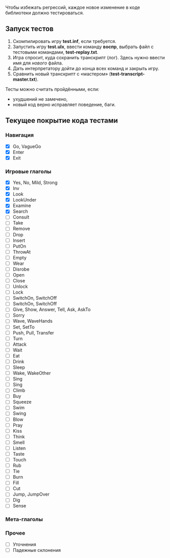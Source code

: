 Чтобы избежать регрессий, каждое новое изменение в коде библиотеки должно тестироваться.

## Запуск тестов

1. Скомпилировать игру **test.inf**, если требуется.
2. Запустить игру **test.ulx**, ввести команду **воспр**, выбрать файл с тестовыми командами, **test-replay.txt**.
3. Игра спросит, куда сохранить транскрипт (лог). Здесь нужно ввести имя для *нового* файла.
4. Дать интерпретатору дойти до конца всех команд и закрыть игру.
5. Сравнить новый транскрипт с «мастером» (**test-transcript-master.txt**).

Тесты можно считать пройдёнными, если:

* ухудшений не замечено,
* новый код верно исправляет поведение, баги.

## Текущее покрытие кода тестами

### Навигация
- [x] Go, VagueGo
- [x] Enter
- [x] Exit

### Игровые глаголы
- [x] Yes, No, Mild, Strong
- [x] Inv
- [x] Look
- [x] LookUnder
- [x] Examine
- [x] Search
- [ ] Consult
- [ ] Take
- [ ] Remove
- [ ] Drop
- [ ] Insert
- [ ] PutOn
- [ ] ThrowAt
- [ ] Empty
- [ ] Wear
- [ ] Disrobe
- [ ] Open
- [ ] Close
- [ ] Unlock
- [ ] Lock
- [ ] SwitchOn, SwitchOff
- [ ] SwitchOn, SwitchOff
- [ ] Give, Show, Answer, Tell, Ask, AskTo
- [ ] Sorry
- [ ] Wave, WaveHands
- [ ] Set, SetTo
- [ ] Push, Pull, Transfer
- [ ] Turn
- [ ] Attack
- [ ] Wait
- [ ] Eat
- [ ] Drink
- [ ] Sleep
- [ ] Wake, WakeOther
- [ ] Sing
- [ ] Sing
- [ ] Climb
- [ ] Buy
- [ ] Squeeze
- [ ] Swim
- [ ] Swing
- [ ] Blow
- [ ] Pray
- [ ] Kiss
- [ ] Think
- [ ] Smell
- [ ] Listen
- [ ] Taste
- [ ] Touch
- [ ] Rub
- [ ] Tie
- [ ] Burn
- [ ] Fill
- [ ] Cut
- [ ] Jump, JumpOver
- [ ] Dig
- [ ] Sense

### Мета-глаголы

### Прочее
- [ ] Уточнения
- [ ] Падежные склонения
